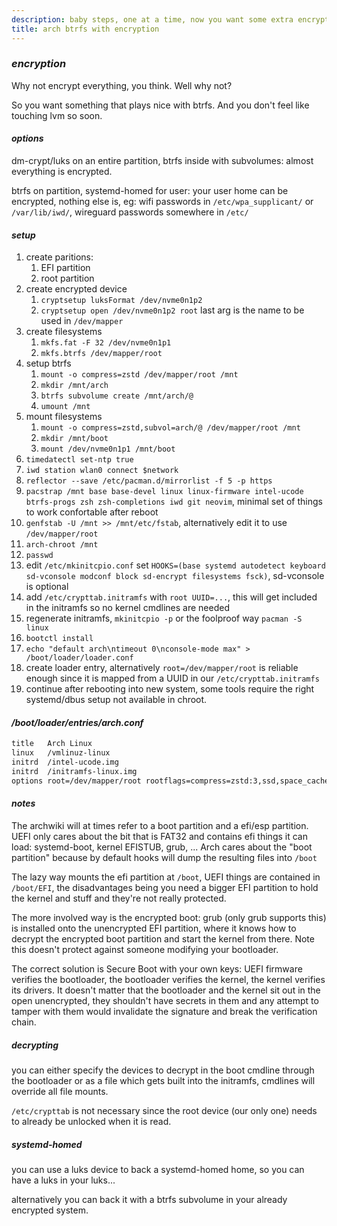 ```yaml
---
description: baby steps, one at a time, now you want some extra encryption
title: arch btrfs with encryption
---
```


### _encryption_

Why not encrypt everything, you think.
Well why not?

So you want something that plays nice with btrfs.
And you don't feel like touching lvm so soon.

#### _options_

dm-crypt/luks on an entire partition, btrfs inside with subvolumes:
almost everything is encrypted.

btrfs on partition, systemd-homed for user:
your user home can be encrypted, nothing else is,
eg: wifi passwords in `/etc/wpa_supplicant/` or `/var/lib/iwd/`,
wireguard passwords somewhere in `/etc/`

#### _setup_

1. create paritions:
   1. EFI partition
   2. root partition
2. create encrypted device
   1. `cryptsetup luksFormat /dev/nvme0n1p2`
   2. `cryptsetup open /dev/nvme0n1p2 root` last arg is the name to be used in `/dev/mapper`
3. create filesystems
   1. `mkfs.fat -F 32 /dev/nvme0n1p1`
   2. `mkfs.btrfs /dev/mapper/root`
4. setup btrfs
   1. `mount -o compress=zstd /dev/mapper/root /mnt`
   2. `mkdir /mnt/arch`
   3. `btrfs subvolume create /mnt/arch/@`
   4. `umount /mnt`
5. mount filesystems
   1. `mount -o compress=zstd,subvol=arch/@ /dev/mapper/root /mnt`
   2. `mkdir /mnt/boot`
   3. `mount /dev/nvme0n1p1 /mnt/boot`
6. `timedatectl set-ntp true`
7. `iwd station wlan0 connect $network`
8. `reflector --save /etc/pacman.d/mirrorlist -f 5 -p https`
9. `pacstrap /mnt base base-devel linux linux-firmware intel-ucode btrfs-progs zsh zsh-completions iwd git neovim`, minimal set of things to work confortable after reboot
10. `genfstab -U /mnt >> /mnt/etc/fstab`, alternatively edit it to use `/dev/mapper/root`
11. `arch-chroot /mnt`
12. `passwd`
13. edit `/etc/mkinitcpio.conf` set `HOOKS=(base systemd autodetect keyboard sd-vconsole modconf block sd-encrypt filesystems fsck)`, sd-vconsole is optional
14. add `/etc/crypttab.initramfs` with `root UUID=...`, this will get included in the initramfs so no kernel cmdlines are needed
15. regenerate initramfs, `mkinitcpio -p` or the foolproof way `pacman -S linux`
16. `bootctl install`
17. `echo "default arch\ntimeout 0\nconsole-mode max" > /boot/loader/loader.conf`
18. create loader entry, alternatively `root=/dev/mapper/root` is reliable enough since it is mapped from a UUID in our `/etc/crypttab.initramfs`
19. continue after rebooting into new system, some tools require the right systemd/dbus setup not available in chroot.

#### _/boot/loader/entries/arch.conf_

```txt
title   Arch Linux
linux   /vmlinuz-linux
initrd  /intel-ucode.img
initrd  /initramfs-linux.img
options root=/dev/mapper/root rootflags=compress=zstd:3,ssd,space_cache,subvol=arch/@ quiet rw
```

#### _notes_

The archwiki will at times refer to a boot partition and a efi/esp partition.
UEFI only cares about the bit that is FAT32 and contains efi things it can load: systemd-boot, kernel EFISTUB, grub, ...
Arch cares about the "boot partition" because by default hooks will dump the resulting files into `/boot`

The lazy way mounts the efi partition at `/boot`, UEFI things are contained in `/boot/EFI`,
the disadvantages being you need a bigger EFI partition to hold the kernel and stuff and they're not really protected.

The more involved way is the encrypted boot: grub (only grub supports this) is installed onto the unencrypted EFI partition,
where it knows how to decrypt the encrypted boot partition and start the kernel from there.
Note this doesn't protect against someone modifying your bootloader.

The correct solution is Secure Boot with your own keys: UEFI firmware verifies the bootloader,
the bootloader verifies the kernel, the kernel verifies its drivers.
It doesn't matter that the bootloader and the kernel sit out in the open unencrypted,
they shouldn't have secrets in them and any attempt to tamper with them would invalidate the signature and break the verification chain.

##### _decrypting_

you can either specify the devices to decrypt in the boot cmdline through the bootloader or as a file which gets built into the initramfs,
cmdlines will override all file mounts.

`/etc/crypttab` is not necessary since the root device (our only one) needs to already be unlocked when it is read.

##### _systemd-homed_

you can use a luks device to back a systemd-homed home,
so you can have a luks in your luks...

alternatively you can back it with a btrfs subvolume in your already
encrypted system.
